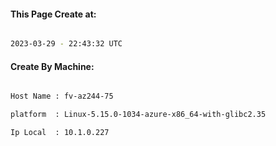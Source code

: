 
   
#### This Page Create at:

```bash

2023-03-29 - 22:43:32 UTC

```

#### Create By Machine:

```bash

Host Name : fv-az244-75

platform  : Linux-5.15.0-1034-azure-x86_64-with-glibc2.35

Ip Local  : 10.1.0.227

```

